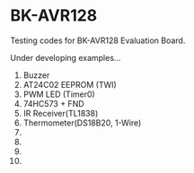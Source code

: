 # BK-AVR128

Testing codes for BK-AVR128 Evaluation Board.

Under developing examples...

1) Buzzer
2) AT24C02 EEPROM (TWI)
3) PWM LED (Timer0)
4) 74HC573 + FND
5) IR Receiver(TL1838)
6) Thermometer(DS18B20, 1-Wire)
7)
8)
9)
10)
